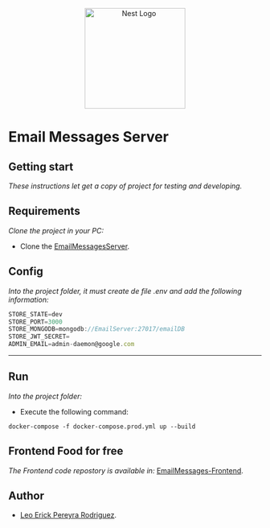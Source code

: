 <p align="center">
  <a href="http://nestjs.com/" target="blank"><img src="https://nestjs.com/img/logo-small.svg" width="200" alt="Nest Logo" /></a>
</p>

[circleci-image]: https://img.shields.io/circleci/build/github/nestjs/nest/master?token=abc123def456
[circleci-url]: https://circleci.com/gh/nestjs/nest

# Email Messages Server

## Getting start

_These instructions let get a copy of project for testing and developing._

## Requirements

_Clone the project in your PC:_

- Clone the [EmailMessagesServer](https://github.com/leoerickp/FoodForFree_Mircroservices.git).

## Config

_Into the project folder, it must create de file .env and add the following information:_

```javascript
STORE_STATE=dev
STORE_PORT=3000
STORE_MONGODB=mongodb://EmailServer:27017/emailDB
STORE_JWT_SECRET=
ADMIN_EMAIL=admin-daemon@google.com
```

---

## Run

_Into the project folder:_

- Execute the following command:

```console
docker-compose -f docker-compose.prod.yml up --build
```

## Frontend Food for free

_The Frontend code repostory is available in:_ [EmailMessages-Frontend](https://github.com/leoerickp/EmailMessagesFrontend.git).

## Author

- [Leo Erick Pereyra Rodriguez](https://leoerickp.cf/).

